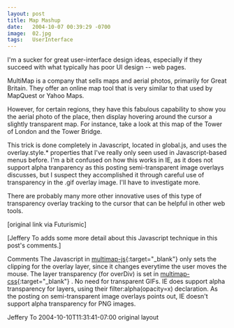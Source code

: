 ```yaml
---
layout: post
title: Map Mashup
date:   2004-10-07 00:39:29 -0700
image:  02.jpg
tags:   UserInterface
---
```



I'm a sucker for great user-interface design ideas, especially if they succeed with what typically has poor UI design -- web pages.

MultiMap is a company that sells maps and aerial photos, primarily for Great Britain. They offer an online map tool that is very similar to that used by MapQuest or Yahoo Maps.

However, for certain regions, they have this fabulous capability to show you the aerial photo of the place, then display hovering around the cursor a slightly transparent map. For instance, take a look at this map of the Tower of London and the Tower Bridge.

This trick is done completely in Javascript, located in global.js, and uses the overlay.style.* properties that I've really only seen used in Javascript-based menus before. I'm a bit confused on how this works in IE, as it does not support alpha tranparency as this posting semi-transparent image overlays discusses, but I suspect they accomplished it through careful use of transparency in the .gif overlay image. I'll have to investigate more.

There are probably many more other innovative uses of this type of transparency overlay tracking to the cursor that can be helpful in other web tools.

[original link via Futurismic]

[Jeffery To adds some more detail about this Javascript technique in this post's comments.]

Comments
The Javascript in [multimap-js](http://www.multimap.com/static/global.js){:target="_blank"} only sets the clipping for the overlay layer, since it changes everytime the user moves the mouse. The layer transparency (for overDiv) is set in [multimap-css](http://www.multimap.com/static/ps_new.css){:target="_blank"} . No need for transparent GIFs. IE does support alpha transparency for layers, using their filter:alpha(opacity=x) declaration. As the posting on semi-transparent image overlays points out, IE doesn't support alpha transparency for PNG images.

Jeffery To 2004-10-10T11:31:41-07:00
original layout